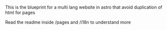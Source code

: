 This is the blueprint for a multi lang website in astro that avoid duplication of html for pages

Read the readme inside /pages and /i18n to understand more
